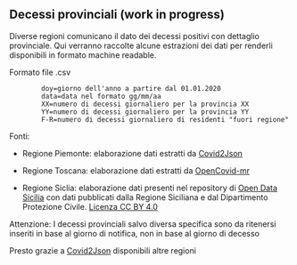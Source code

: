 ## Decessi provinciali (work in progress)

Diverse regioni comunicano il dato dei decessi positivi con dettaglio provinciale. Qui verranno raccolte alcune estrazioni dei dati per renderli disponibili in formato machine readable.

Formato file .csv

        
            doy=giorno dell'anno a partire dal 01.01.2020
            data=data nel formato gg/mm/aa 
            XX=numero di decessi giornaliero per la provincia XX
            YY=numero di decessi giornaliero per la provincia YY
            F-R=numero di decessi giornaliero di residenti "fuori regione"
        
Fonti:

- Regione Piemonte: elaborazione dati estratti da [Covid2Json](https://github.com/tohacknight/covid2json)

- Regione Toscana: elaborazione dati estratti da [OpenCovid-mr](https://github.com/opencovid-mr/scrapers/tree/master/working/toscana)

- Regione Siclia: elaborazione dati presenti nel repository di [Open Data Sicilia](https://github.com/opendatasicilia/COVID-19_Sicilia) con dati pubblicati dalla Regione Siciliana e dal Dipartimento Protezione Civile. [Licenza CC BY 4.0](https://creativecommons.org/licenses/by/4.0/deed.it)



Attenzione: I decessi provinciali salvo diversa specifica sono da ritenersi inseriti in base al giorno di notifica, non in base al giorno di decesso

Presto grazie a [Covid2Json](https://github.com/tohacknight/covid2json) disponibili altre regioni
